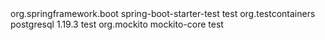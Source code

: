 <!-- Spring Boot Starter Test -->
<dependency>
  <groupId>org.springframework.boot</groupId>
  <artifactId>spring-boot-starter-test</artifactId>
  <scope>test</scope>
</dependency>

<!-- Testcontainers PostgreSQL -->
<dependency>
  <groupId>org.testcontainers</groupId>
  <artifactId>postgresql</artifactId>
  <version>1.19.3</version>
  <scope>test</scope>
</dependency>

<!-- Mockito -->
<dependency>
  <groupId>org.mockito</groupId>
  <artifactId>mockito-core</artifactId>
  <scope>test</scope>
</dependency>
